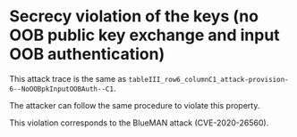 # Secrecy violation of the keys (no OOB public key exchange and input OOB authentication)

This attack trace is the same as `tableIII_row6_columnC1_attack-provision-6--NoOOBpkInputOOBAuth--C1`.

The attacker can follow the same procedure to violate this property.

This violation corresponds to the BlueMAN attack (CVE-2020-26560).